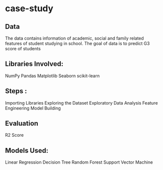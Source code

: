 # case-study
## Data
The data contains information of academic, social and family related features of student studying in school. The goal of data is to predict G3 score of students 

## Libraries Involved:
NumPy
Pandas
Matplotlib
Seaborn
scikit-learn

## Steps :
Importing Libraries
Exploring the Dataset
Exploratory Data Analysis
Feature Engineering
Model Building
## Evaluation
R2 Score

## Models Used:

Linear Regression
Decision Tree 
Random Forest
Support Vector Machine

